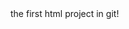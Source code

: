 <html>
<head>
  <title>the first html project in git</title>
</head>
<body>
  the first html project in git!
</body>
</html>
